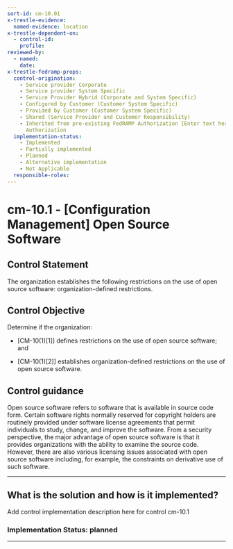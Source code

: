 ```yaml
---
sort-id: cm-10.01
x-trestle-evidence:
  named-evidence: location
x-trestle-dependent-on:
  - control-id:
    profile:
reviewed-by:
  - named:
    date:
x-trestle-fedramp-props:
  control-origination:
    - Service provider Corporate
    - Service provider System Specific
    - Service Provider Hybrid (Corporate and System Specific)
    - Configured by Customer (Customer System Specific)
    - Provided by Customer (Customer System Specific)
    - Shared (Service Provider and Customer Responsibility)
    - Inherited from pre-existing FedRAMP Authorization [Enter text here], Date of
      Authorization
  implementation-status:
    - Implemented
    - Partially implemented
    - Planned
    - Alternative implementation
    - Not Applicable
  responsible-roles:
---
```


# cm-10.1 - \[Configuration Management\] Open Source Software

## Control Statement

The organization establishes the following restrictions on the use of open source software: organization-defined restrictions.

## Control Objective

Determine if the organization:

- \[CM-10(1)[1]\] defines restrictions on the use of open source software; and

- \[CM-10(1)[2]\] establishes organization-defined restrictions on the use of open source software.

## Control guidance

Open source software refers to software that is available in source code form. Certain software rights normally reserved for copyright holders are routinely provided under software license agreements that permit individuals to study, change, and improve the software. From a security perspective, the major advantage of open source software is that it provides organizations with the ability to examine the source code. However, there are also various licensing issues associated with open source software including, for example, the constraints on derivative use of such software.

______________________________________________________________________

## What is the solution and how is it implemented?

Add control implementation description here for control cm-10.1

### Implementation Status: planned

______________________________________________________________________
